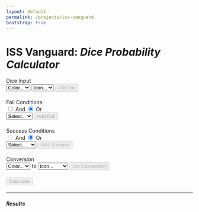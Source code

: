 ```yaml
---
layout: default
permalink: /projects/iss-vanguard
bootstrap: true
---
```


# ISS Vanguard: _Dice Probability Calculator_

<div class="container">
  <div class="row">
    <div class="col" style="margin-bottom: 20px;">
      <label for="dice-input" class="form-label">Dice Input</label>
      <div class="input-group mb-3" id="dice-input">
        <select class="form-select" id="dice-color-select">
          <option value="" selected disabled>Color...</option>
          <option value="red">Red</option>
          <option value="green">Green</option>
          <option value="blue">Blue</option>
        </select>
        <select class="form-select" id="dice-icon-placeholder">
          <option selected disabled>Icon...</option>
        </select>
        <select class="form-select" id="dice-icon-select-red" hidden>
          <option value="" selected disabled>Icon...</option>
          <option value="basic">Basic</option>
          <option value="strength">Strength</option>
          <option value="shield">Shield</option>
          <option value="pickaxe">Pick Axe</option>
          <option value="vanguard">Vanguard</option>
        </select>
        <select class="form-select" id="dice-icon-select-green" hidden>
          <option value="" selected disabled>Icon...</option>
          <option value="basic">Basic</option>
          <option value="compass">Compass</option>
          <option value="eyeball">Eyeball</option>
          <option value="dna">DNA</option>
          <option value="vanguard">Vanguard</option>
        </select>
        <select class="form-select" id="dice-icon-select-blue" hidden>
          <option value="" selected disabled>Icon...</option>
          <option value="basic">Basic</option>
          <option value="wrench">Wrench</option>
          <option value="computer">Computer</option>
          <option value="science">Science</option>
          <option value="vanguard">Vanguard</option>
        </select>
        <button class="btn btn-outline-secondary" type="button" id="add-die-button" disabled>
          <i class="bi bi-plus-lg"></i>Add Die
        </button>
      </div>
      <div id="dice-list" class="list-group"></div>
    </div>
  </div>

  <div class="row">
    <div class="col" style="margin-bottom: 20px;">
      <div class="row">
        <div class="col">
          <label for="fails-input" class="form-label">Fail Conditions</label>
        </div>
        <div class="col">
          <div class="btn-group btn-group-sm" role="group">
            <input type="radio" class="btn-check" name="fail-and-or" id="and">
            <label class="btn btn-outline-secondary" for="and">And</label>
            <input type="radio" class="btn-check" name="fail-and-or" id="or" checked>
            <label class="btn btn-outline-secondary" for="or">Or</label>
          </div>
        </div>
      </div>
      <div class="input-group mb-3" id="fails-input">
        <select class="form-select" id="fails-select">
          <option value="" selected disabled>Select...</option>
          <option value="bang">Bang</option>
        </select>
        <button class="btn btn-outline-secondary" type="button" id="add-fail-button" disabled>
          <i class="bi bi-plus-lg"></i>Add Fail
        </button>
      </div>
      <div id="fails-list" class="list-group"></div>
    </div>
  </div>

  <div class="row">
    <div class="col" style="margin-bottom: 20px;">
      <div class="row">
        <div class="col">
          <label for="success-input" class="form-label">Success Conditions</label>
        </div>
        <div class="col">
          <div class="btn-group btn-group-sm" role="group">
            <input type="radio" class="btn-check" name="success-and-or" id="and" disabled>
            <label class="btn btn-outline-secondary" for="and">And</label>
            <input type="radio" class="btn-check" name="success-and-or" id="or" checked>
            <label class="btn btn-outline-secondary" for="or">Or</label>
          </div>
        </div>
      </div>
      <div class="input-group mb-3" id="success-input">
        <select class="form-select" id="success-select">
          <option value="" selected disabled>Select...</option>
          <option value="strength">Strength</option>
          <option value="shield">Shield</option>
          <option value="pickaxe">Pick Axe</option>
          <option value="compass">Compass</option>
          <option value="eyeball">Eyeball</option>
          <option value="dna">DNA</option>
          <option value="wrench">Wrench</option>
          <option value="computer">Computer</option>
          <option value="science">Science</option>
        </select>
        <button class="btn btn-outline-secondary" type="button" id="add-success-button" disabled>
          <i class="bi bi-plus-lg"></i>Add Success
        </button>
      </div>
      <div id="success-list" class="list-group"></div>
    </div>
  </div>

  <div class="row">
    <div class="col" style="margin-bottom: 20px;">
      <label for="conversion-input" class="form-label">Conversion</label>
      <div class="input-group mb-3" id="conversion-input">
        <select class="form-select" id="conversion-color-select">
          <option value="" selected disabled>Color...</option>
          <option value="red">Red</option>
          <option value="green">Green</option>
          <option value="blue">Blue</option>
        </select>
        <span class="input-group-text">to</span>
        <select class="form-select" id="conversion-icon-select">
          <option value="" selected disabled>Icon...</option>
          <option value="strength">Strength</option>
          <option value="shield">Shield</option>
          <option value="pickaxe">Pick Axe</option>
          <option value="compass">Compass</option>
          <option value="eyeball">Eyeball</option>
          <option value="dna">DNA</option>
          <option value="wrench">Wrench</option>
          <option value="computer">Computer</option>
          <option value="science">Science</option>
        </select>
        <button class="btn btn-outline-secondary" type="button" id="set-conversion-button" disabled>
          <i class="bi bi-plus-lg"></i>Set Conversion
        </button>
      </div>
      <div id="conversion-list" class="list-group"></div>
    </div>
  </div>

  <div class="row" style="margin-bottom: 20px;">
    <div class="col">
      <button class="btn btn-outline-secondary" type="button" id="calculate-button" disabled>
        <i class="bi bi-calculator"></i> Calculate
      </button>
    </div>
  </div>

  <div class="row">
    <div class="col">
      <hr class="border border-secondary border-1" />
      <h5>Results</h5>
      <div class="spinner-border spinner-border-sm" role="status" id="spinner" hidden>
        <span class="visually-hidden">Loading...</span>
      </div>
      <div id="results-bar" hidden>
        <div class="progress-stacked" style="height: 24px">
          <div class="progress" id="results-bar-fail" role="progressbar" style="height: 24px">
            <div class="progress-bar bg-danger"></div>
          </div>
          <div class="progress opacity-0" id="results-bar-none" role="progressbar" style="height: 24px">
            <div class="progress-bar"></div>
          </div>
          <div class="progress" id="results-bar-success" role="progressbar" style="height: 24px">
            <div class="progress-bar bg-success"></div>
          </div>
        </div>
        <div class="col justify-content-between d-flex" style="margin: 5px">
          <span id="results-bar-fail-text"></span>
          <span id="results-bar-success-text"></span>
        </div>
      </div>
    </div>
  </div>
</div>

<script>
  // Add Dice
  const diceColorSelect = document.getElementById('dice-color-select');
  const diceIconPlaceholder = document.getElementById('dice-icon-placeholder');
  const diceIconSelectRed = document.getElementById('dice-icon-select-red');
  const diceIconSelectGreen = document.getElementById('dice-icon-select-green');
  const diceIconSelectBlue = document.getElementById('dice-icon-select-blue');
  const addDieButton = document.getElementById('add-die-button');
  const diceList = document.getElementById('dice-list');

  // Add Fail Conditions
  const failsSelect = document.getElementById('fails-select');
  const addFailButton = document.getElementById('add-fail-button');
  const failsList = document.getElementById('fails-list');

  // Add Success Conditions
  const successSelect = document.getElementById('success-select');
  const addSuccessButton = document.getElementById('add-success-button');
  const successList = document.getElementById('success-list');

  // Set Conversions
  const conversionColorSelect = document.getElementById('conversion-color-select');
  const conversionIconSelect = document.getElementById('conversion-icon-select');
  const setConversionButton = document.getElementById('set-conversion-button');
  const conversionList = document.getElementById('conversion-list');

  // Calculate
  const calculateButton = document.getElementById('calculate-button');
  const resultsSpinner = document.getElementById('spinner');
  const resultsBar = document.getElementById('results-bar');
  const resultsBarFail = document.getElementById('results-bar-fail');
  const resultsBarNone = document.getElementById('results-bar-none');
  const resultsBarSuccess = document.getElementById('results-bar-success');
  const resultsBarFailText = document.getElementById('results-bar-fail-text');
  const resultsBarSuccessText = document.getElementById('results-bar-success-text');

  const backendUrl =
    {%- if site.env == "dev" -%}
      'http://localhost:8000'
    {%- else -%}
      'https://6ej4pejufnxacafmtzeu7u5rsa0wgavk.lambda-url.us-west-2.on.aws'
    {%- endif %};

  // Utility Functions

  function createRowElement(text, attrs = {}) {
    const div = document.createElement('div');
    div.className = 'list-group-item d-flex justify-content-between align-items-center';
    div.textContent = text;
    Object.keys(attrs).forEach(key => {
      div.setAttribute(key, attrs[key]);
    });

    const rmIcon = document.createElement('i');
    rmIcon.className = 'bi bi-dash-circle';
    rmIcon.addEventListener('click', () => {
      div.remove();
      if (diceList.children.length === 0) {
        calculateButton.disabled = true;
      }
    });
    div.appendChild(rmIcon);

    return div;
  }

  // Add Dice

  function updateDiceColor(event) {
    selectedColor = event.target.value;
    diceIconPlaceholder.hidden = true;
    diceIconSelectRed.hidden = selectedColor === 'green' || selectedColor === 'blue';
    diceIconSelectGreen.hidden = selectedColor !== 'green';
    diceIconSelectBlue.hidden = selectedColor !== 'blue';
    diceIconSelectRed.disabled = false;

    diceIconSelectRed.value = diceIconSelectGreen.value = diceIconSelectBlue.value = '';
    addDieButton.disabled = true;
  }

  function updateDiceIcon(event) {
    addDieButton.disabled = false;
  }

  function addDie() {
    const selectedColor = diceColorSelect.value;
    let selectedIcon;

    if (selectedColor === 'red') {
      selectedIcon = diceIconSelectRed.value;
    } else if (selectedColor === 'green') {
      selectedIcon = diceIconSelectGreen.value;
    } else if (selectedColor === 'blue') {
      selectedIcon = diceIconSelectBlue.value;
    }

    if (!selectedIcon) {
      return;
    }

    const dieTxt = `${selectedColor.charAt(0).toUpperCase() + selectedColor.slice(1)} ${selectedIcon.charAt(0).toUpperCase() + selectedIcon.slice(1)}`;
    const dieRow = createRowElement(dieTxt, { 'color': selectedColor, 'icon': selectedIcon });
    diceList.appendChild(dieRow);

    diceColorSelect.value = '';
    diceIconPlaceholder.hidden = false;
    diceIconSelectRed.hidden = true;
    diceIconSelectGreen.hidden = true;
    diceIconSelectBlue.hidden = true;
    addDieButton.disabled = true;
    calculateButton.disabled = false;
  }

  // Add Fail Conditions

  function updateFails(event) {
    addFailButton.disabled = event.target.value === '';
  }

  function addFails(event) {
    const selectedFail = failsSelect.value;

    const failTxt = selectedFail.charAt(0).toUpperCase() + selectedFail.slice(1);
    const failItem = createRowElement(failTxt, { 'fail': selectedFail });
    failsList.appendChild(failItem);

    failsSelect.value = '';
    addFailButton.disabled = true;
  }

  // Add Success Conditions

  function updateSuccess(event) {
    addSuccessButton.disabled = event.target.value === '';
  }

  function addSuccess(event) {
    const selectedSuccess = successSelect.value;

    const successTxt = selectedSuccess.charAt(0).toUpperCase() + selectedSuccess.slice(1);
    const successItem = createRowElement(successTxt, { 'success': selectedSuccess });
    successList.appendChild(successItem);

    successSelect.value = '';
    addSuccessButton.disabled = true;
  }

  // Set Conversions

  function updateConversion() {
    setConversionButton.disabled = conversionColorSelect.value === '' || conversionIconSelect.value === '';
  }

  function setConversion() {
    const selectedColor = conversionColorSelect.value;
    const selectedIcon = conversionIconSelect.value;

    if (!selectedColor || !selectedIcon) {
      return;
    }

    conversionList.innerHTML = ''; // Clear previous conversion

    const conversionTxt = `${selectedColor.charAt(0).toUpperCase() + selectedColor.slice(1)} to ${selectedIcon.charAt(0).toUpperCase() + selectedIcon.slice(1)}`;
    const conversionRow = createRowElement(conversionTxt, { 'color': selectedColor, 'icon': selectedIcon });
    conversionList.appendChild(conversionRow);

    conversionColorSelect.value = '';
    conversionIconSelect.value = '';
    setConversionButton.disabled = true;
  }

  // Calculate

  async function calculate() {
    const diceArray = Array.from(diceList.children).map(die => ({
      color: die.getAttribute('color'),
      icon: die.getAttribute('icon'),
    }));
    const failsArray = Array.from(failsList.children).map(fail => {
      return fail.getAttribute('fail');
    });
    const successArray = Array.from(successList.children).map(success => {
      return success.getAttribute('success');
    });

    if (diceArray.length === 0) {
      return;
    }

    resultsBar.hidden = true;
    spinner.hidden = false;

    const resp = await fetch(backendUrl, {
        method: 'POST',
        headers: {
          'Content-Type': 'application/json',
        },
        body: JSON.stringify({
          dice: diceArray,
          fails: failsArray,
          failCondition: document.querySelector('input[name="fail-and-or"]:checked').id,
          successes: successArray,
          successCondition: document.querySelector('input[name="success-and-or"]:checked').id,
          conversion: conversionList.children.length > 0 ? {
            color: conversionList.children[0].getAttribute('color'),
            icon: conversionList.children[0].getAttribute('icon'),
          } : null,
        })
      })
      .then(response => {
        const body = response.json().then();
        return body;
      })
      .catch(error => {
        console.error('Error:', error);
        return { failure_probability: 0, success_probability: 0 };
      });
    console.log('Response:', resp);

    const failPercent = (resp.failure_probability * 100).toFixed(2);
    const successPercent = (resp.success_probability * 100).toFixed(2);
    const nonePercent = (1 - resp.failure_probability - resp.success_probability) * 100;

    resultsBarFail.style.width = `${failPercent}%`;
    resultsBarNone.style.width = `${nonePercent}%`;
    resultsBarSuccess.style.width = `${successPercent}%`;
    resultsBarFailText.textContent = `${failPercent}% Fail`;
    resultsBarSuccessText.textContent = `${successPercent}% Success`;

    spinner.hidden = true;
    resultsBar.hidden = false;
  }

  // Add Dice
  diceColorSelect.addEventListener('change', updateDiceColor);
  diceIconSelectRed.addEventListener('change', updateDiceIcon);
  diceIconSelectGreen.addEventListener('change', updateDiceIcon);
  diceIconSelectBlue.addEventListener('change', updateDiceIcon);
  addDieButton.addEventListener('click', addDie);

  // Add Fail Conditions
  failsSelect.addEventListener('change', updateFails);
  addFailButton.addEventListener('click', addFails);

  // Add Success Conditions
  successSelect.addEventListener('change', updateSuccess);
  addSuccessButton.addEventListener('click', addSuccess);

  // Set Conversion
  conversionColorSelect.addEventListener('change', updateConversion);
  conversionIconSelect.addEventListener('change', updateConversion);
  setConversionButton.addEventListener('click', setConversion);

  // Calculate
  calculateButton.addEventListener('click', calculate);
</script>
